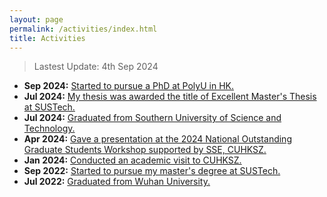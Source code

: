 ```yaml
---
layout: page
permalink: /activities/index.html
title: Activities
---
```


> Lastest Update: 4th Sep 2024

- **Sep 2024:** [Started to pursue a PhD at PolyU in HK.](https://zhengpinzhong.github.io/images/PolyU_new_PhD.jpg)
- **Jul 2024:** [My thesis was awarded the title of Excellent Master's Thesis at SUSTech.](https://zhengpinzhong.github.io/images/Sustech_excellent_thesis.png)
- **Jul 2024:** [Graduated from Southern University of Science and Technology.](https://zhengpinzhong.github.io/images/Sustech2.jpg)
- **Apr 2024:** [Gave a presentation at the 2024 National Outstanding Graduate Students Workshop supported by SSE, CUHKSZ.](https://zhengpinzhong.github.io/images/xlmf1.jpg)
- **Jan 2024:** [Conducted an academic visit to CUHKSZ.](https://zhengpinzhong.github.io/images/CUHKSZ_labr.jpg)
- **Sep 2022:** [Started to pursue my master's degree at SUSTech.](https://zhengpinzhong.github.io/images/SUSTech1.jpg)
- **Jul 2022:** [Graduated from Wuhan University.](https://zhengpinzhong.github.io/images/WHU1.jpg)

  

